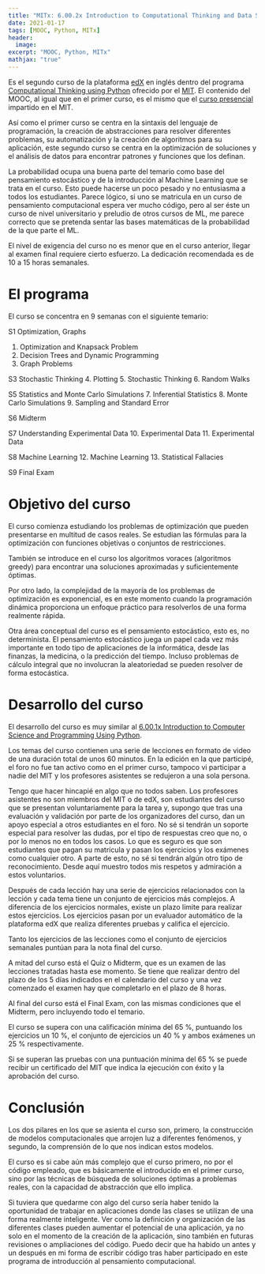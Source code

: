 ```yaml
---
title: "MITx: 6.00.2x Introduction to Computational Thinking and Data Science "
date: 2021-01-17
tags: [MOOC, Python, MITx]
header:
  image:
excerpt: "MOOC, Python, MITx"
mathjax: "true"
---
```


Es el segundo curso de la plataforma [edX](https://www.edx.org/es) en inglés dentro del programa [Computational Thinking using Python](https://www.edx.org/es/xseries/mitx-computational-thinking-using-python) ofrecido por el [MIT](http://web.mit.edu/). El contenido del MOOC, al igual que en el primer curso, es el mismo que el [curso presencial](https://ocw.mit.edu/courses/electrical-engineering-and-computer-science/6-0002-introduction-to-computational-thinking-and-data-science-fall-2016/index.htm) impartido en el MIT.

Así como el primer curso se centra en la sintaxis del lenguaje de programación, la creación de abstracciones para resolver diferentes problemas, su automatización y la creación de algoritmos para su aplicación, este segundo curso se centra en la optimización de soluciones y el análisis de datos para encontrar patrones y funciones que los definan.

La probabilidad ocupa una buena parte del temario como base del pensamiento estocástico y de la introducción al Machine Learning que se trata en el curso. Esto puede hacerse un poco pesado y no entusiasma a todos los estudiantes. Parece lógico, si uno se matricula en un curso de pensamiento computacional espera ver mucho código, pero al ser éste un curso de nivel universitario y preludio de otros cursos de ML, me parece correcto que se pretenda sentar las bases matemáticas de la probabilidad de la que parte el ML.

El nivel de exigencia del curso no es menor que en el curso anterior, llegar al examen final requiere cierto esfuerzo. La dedicación recomendada es de 10 a 15 horas semanales.

# El programa

El curso se concentra en 9 semanas con el siguiente temario:

S1 Optimization, Graphs
1.	Optimization and Knapsack Problem
2.	Decision Trees and Dynamic Programming
3.	Graph Problems

S3 Stochastic Thinking
4.	Plotting
5.	Stochastic Thinking
6.	Random Walks

S5 Statistics and Monte Carlo Simulations
7.	Inferential Statistics
8.	Monte Carlo Simulations
9.	Sampling and Standard Error

S6 Midterm

S7 Understanding Experimental Data
10.	Experimental Data
11.	Experimental Data

S8 Machine Learning
12.	Machine Learning
13.	Statistical Fallacies

S9 Final Exam

# Objetivo del curso

El curso comienza estudiando los problemas de optimización que pueden presentarse en multitud de casos reales. Se estudian las fórmulas para la optimización con funciones objetivas o conjuntos de restricciones.

También se introduce en el curso los algoritmos voraces (algoritmos greedy) para encontrar una soluciones aproximadas y suficientemente óptimas.

Por otro lado, la complejidad de la mayoría de los problemas de optimización es exponencial, es en este momento cuando la programación dinámica proporciona un enfoque práctico para resolverlos de una forma realmente rápida.

Otra área conceptual del curso es el pensamiento estocástico, esto es, no determinista. El pensamiento estocástico juega un papel cada vez más importante en todo tipo de aplicaciones de la informática, desde las finanzas, la medicina, o la predicción del tiempo. Incluso problemas de cálculo integral que no involucran la aleatoriedad se pueden resolver de forma estocástica.

# Desarrollo del curso

El desarrollo del curso es muy similar al [6.00.1x Introduction to Computer Science and Programming Using Python](https://courses.edx.org/courses/course-v1:MITx+6.00.1x+2T2020/course/).

Los temas del curso contienen una serie de lecciones en formato de video de una duración total de unos 60 minutos. En la edición en la que participé, el foro no fue tan activo como en el primer curso, tampoco vi participar a nadie del MIT y los profesores asistentes se redujeron a una sola persona.

Tengo que hacer hincapié en algo que no todos saben. Los profesores asistentes no son miembros del MIT o de edX, son estudiantes del curso que se presentan voluntariamente para la tarea y, supongo que tras una evaluación y validación por parte de los organizadores del curso, dan un apoyo especial a otros estudiantes en el foro. No sé si tendrán un soporte especial para resolver las dudas, por el tipo de respuestas creo que no, o por lo menos no en todos los casos. Lo que es seguro es que son estudiantes que pagan su matrícula y pasan los ejercicios y los exámenes como cualquier otro. A parte de esto, no sé si tendrán algún otro tipo de reconocimiento. Desde aquí muestro todos mis respetos y admiración a estos voluntarios.

Después de cada lección hay una serie de ejercicios relacionados con la lección y cada tema tiene un conjunto de ejercicios más complejos. A diferencia de los ejercicios normales, existe un plazo límite para realizar estos ejercicios. Los ejercicios pasan por un evaluador automático de la plataforma edX que realiza diferentes pruebas y califica el ejercicio.

Tanto los ejercicios de las lecciones como el conjunto de ejercicios semanales puntúan para la nota final del curso.

A mitad del curso está el Quiz o Midterm, que es un examen de las lecciones tratadas hasta ese momento. Se tiene que realizar dentro del plazo de los 5 días indicados en el calendario del curso y una vez comenzado el examen hay que completarlo en el plazo de 8 horas.

Al final del curso está el Final Exam, con las mismas condiciones que el Midterm, pero incluyendo todo el temario.

El curso se supera con una calificación mínima del 65 %, puntuando los ejercicios un 10 %, el conjunto de ejercicios un 40 % y ambos exámenes un 25 % respectivamente.

Si se superan las pruebas con una puntuación mínima del 65 % se puede recibir un certificado del MIT que indica la ejecución con éxito y la aprobación del curso.

# Conclusión

Los dos pilares en los que se asienta el curso son, primero, la construcción de modelos computacionales que arrojen luz a diferentes fenómenos, y segundo, la comprensión de lo que nos indican estos modelos.

El curso es si cabe aún más complejo que el curso primero, no por el código empleado, que es básicamente el introducido en el primer curso, sino por las técnicas de búsqueda de soluciones óptimas a problemas reales, con la capacidad de abstracción que ello implica.

Si tuviera que quedarme con algo del curso sería haber tenido la oportunidad de trabajar en aplicaciones donde las clases se utilizan de una forma realmente inteligente. Ver como la definición y organización de las diferentes clases pueden aumentar el potencial de una aplicación, ya no solo en el momento de la creación de la aplicación, sino también en futuras revisiones o ampliaciones del código. Puedo decir que ha habido un antes y un después en mi forma de escribir código tras haber participado en este programa de introducción al pensamiento computacional.
